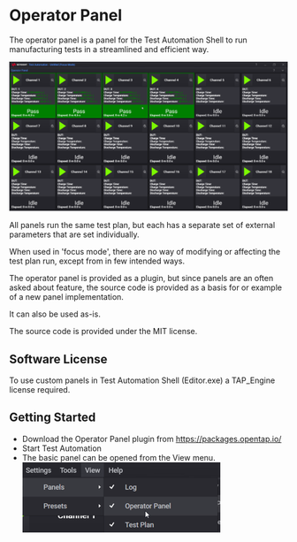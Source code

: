 # Operator Panel

The operator panel is a panel for the Test Automation Shell to run manufacturing tests in a streamlined and efficient way.

![operator ui](images/operator-ui.png)

All panels run the same test plan, but each has a separate set of external parameters that are set individually.

When used in 'focus mode', there are no way of modifying or affecting the test plan run, except from in few intended ways. 

The operator panel is provided as a plugin, but since panels are an often asked about feature, the source code is provided as a basis for or example of a new panel implementation. 

It can also be used as-is.

The source code is provided under the MIT license.

## Software License
To use custom panels in Test Automation Shell (Editor.exe) a TAP_Engine license required.

## Getting Started

- Download the Operator Panel plugin from https://packages.opentap.io/
- Start Test Automation
- The basic panel can be opened from the View menu.
![view menu](images/view-menu.png)

